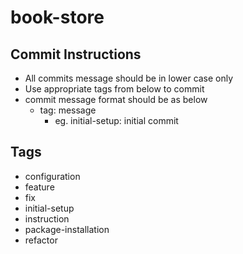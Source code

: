 # book-store

<h2>Commit Instructions</h2>

 - All commits message should be in lower case only
 - Use appropriate tags from below to commit
 - commit message format should be as below
      - tag: message
        - eg. initial-setup: initial commit

<h2>Tags</h2>

- configuration
- feature
- fix
- initial-setup
- instruction
- package-installation
- refactor

